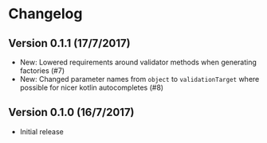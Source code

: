 Changelog
=========

Version 0.1.1 (17/7/2017)
-------------------------

* New: Lowered requirements around validator methods when generating factories (#7)
* New: Changed parameter names from `object` to `validationTarget` where possible for nicer kotlin autocompletes (#8)

Version 0.1.0 (16/7/2017)
-------------------------

* Initial release
